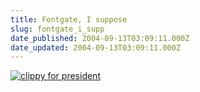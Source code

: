 ```yaml
---
title: Fontgate, I suppose
slug: fontgate_i_supp
date_published: 2004-09-13T03:09:11.000Z
date_updated: 2004-09-13T03:09:11.000Z
---
```


[![clippy for president](http://www.dashes.com/anil/stuff/fontgate.png)](http://www.dashes.com/anil/stuff/fontgate.png)
